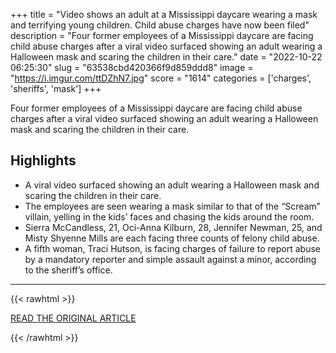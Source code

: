 +++
title = "Video shows an adult at a Mississippi daycare wearing a mask and terrifying young children. Child abuse charges have now been filed"
description = "Four former employees of a Mississippi daycare are facing child abuse charges after a viral video surfaced showing an adult wearing a Halloween mask and scaring the children in their care."
date = "2022-10-22 06:25:30"
slug = "63538cbd420366f9d859ddd8"
image = "https://i.imgur.com/ttDZhN7.jpg"
score = "1614"
categories = ['charges', 'sheriffs', 'mask']
+++

Four former employees of a Mississippi daycare are facing child abuse charges after a viral video surfaced showing an adult wearing a Halloween mask and scaring the children in their care.

## Highlights

- A viral video surfaced showing an adult wearing a Halloween mask and scaring the children in their care.
- The employees are seen wearing a mask similar to that of the “Scream” villain, yelling in the kids’ faces and chasing the kids around the room.
- Sierra McCandless, 21, Oci-Anna Kilburn, 28, Jennifer Newman, 25, and Misty Shyenne Mills are each facing three counts of felony child abuse.
- A fifth woman, Traci Hutson, is facing charges of failure to report abuse by a mandatory reporter and simple assault against a minor, according to the sheriff’s office.

---

{{< rawhtml >}}
  <p class="article-category">
    <a target="_blank" href="https://www.cnn.com/2022/10/21/us/mississippi-daycare-charges-mask-scare-children/index.html">READ THE ORIGINAL ARTICLE</a>
  </p>
{{< /rawhtml >}}
